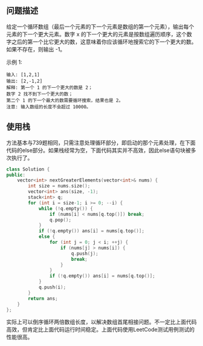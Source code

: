 ## 问题描述

给定一个循环数组（最后一个元素的下一个元素是数组的第一个元素），输出每个元素的下一个更大元素。数字 x 的下一个更大的元素是按数组遍历顺序，这个数字之后的第一个比它更大的数，这意味着你应该循环地搜索它的下一个更大的数。如果不存在，则输出 -1。

示例 1:
```
输入: [1,2,1]
输出: [2,-1,2]
解释: 第一个 1 的下一个更大的数是 2；
数字 2 找不到下一个更大的数； 
第二个 1 的下一个最大的数需要循环搜索，结果也是 2。
注意: 输入数组的长度不会超过 10000。
```



## 使用栈

方法基本与739题相同，只需注意处理循环部分，即启动的那个元素处理，在下面代码的else部分。如果栈经常为空，下面代码其实并不高效，因此else语句块被多次执行了。

```cpp
class Solution {
public:
    vector<int> nextGreaterElements(vector<int>& nums) {
        int size = nums.size();
        vector<int> ans(size, -1);
        stack<int> q;
        for (int i = size-1; i >= 0; --i) {
            while (!q.empty()) {
                if (nums[i] < nums[q.top()]) break;
                q.pop();
            }
            if (!q.empty()) ans[i] = nums[q.top()];
            else {
                for (int j = 0; j < i; ++j) {
                    if (nums[j] > nums[i]) {
                        q.push(j);
                        break;
                    }
                }
                if (!q.empty()) ans[i] = nums[q.top()];
            }
            q.push(i);
        }
        return ans;
    }
};
```

实际上可以倒序循环两倍数组长度，以解决数组首尾相接问题。不一定比上面代码高效，但肯定比上面代码运行时间稳定。上面代码使用LeetCode测试用例测试的性能很高。